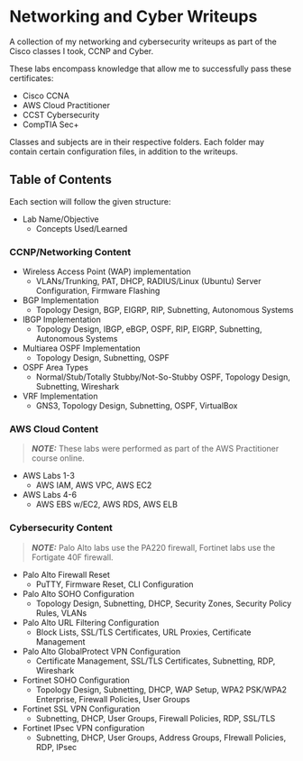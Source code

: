 # Networking and Cyber Writeups
A collection of my networking and cybersecurity writeups as part of the Cisco classes I took, CCNP and Cyber.

These labs encompass knowledge that allow me to successfully pass these certificates:
- Cisco CCNA
- AWS Cloud Practitioner
- CCST Cybersecurity
- CompTIA Sec+

Classes and subjects are in their respective folders. Each folder may contain certain configuration files, in addition to the writeups.

## Table of Contents
Each section will follow the given structure:
- Lab Name/Objective
    - Concepts Used/Learned
### CCNP/Networking Content
- Wireless Access Point (WAP) implementation
    - VLANs/Trunking, PAT, DHCP, RADIUS/Linux (Ubuntu) Server Configuration, Firmware Flashing
- BGP Implementation
    - Topology Design, BGP, EIGRP, RIP, Subnetting, Autonomous Systems
- IBGP Implementation
    - Topology Design, IBGP, eBGP, OSPF, RIP, EIGRP, Subnetting, Autonomous Systems
- Multiarea OSPF Implementation
    - Topology Design, Subnetting, OSPF
- OSPF Area Types
    - Normal/Stub/Totally Stubby/Not-So-Stubby OSPF, Topology Design, Subnetting, Wireshark
- VRF Implementation
    - GNS3, Topology Design, Subnetting, OSPF, VirtualBox
### AWS Cloud Content
> **_NOTE:_** These labs were performed as part of the AWS Practitioner course online.
- AWS Labs 1-3
    - AWS IAM, AWS VPC, AWS EC2
- AWS Labs 4-6
    - AWS EBS w/EC2, AWS RDS, AWS ELB
### Cybersecurity Content
> **_NOTE:_** Palo Alto labs use the PA220 firewall, Fortinet labs use the Fortigate 40F firewall.
- Palo Alto Firewall Reset
    - PuTTY, Firmware Reset, CLI Configuration
- Palo Alto SOHO Configuration
    - Topology Design, Subnetting, DHCP, Security Zones, Security Policy Rules, VLANs
- Palo Alto URL Filtering Configuration
    - Block Lists, SSL/TLS Certificates, URL Proxies, Certificate Management
- Palo Alto GlobalProtect VPN Configuration
    - Certificate Management, SSL/TLS Certificates, Subnetting, RDP, Wireshark
- Fortinet SOHO Configuration
    - Topology Design, Subnetting, DHCP, WAP Setup, WPA2 PSK/WPA2 Enterprise, Firewall Policies, User Groups
- Fortinet SSL VPN Configuration
    - Subnetting, DHCP, User Groups, Firewall Policies, RDP, SSL/TLS
- Fortinet IPsec VPN configuration
    - Subnetting, DHCP, User Groups, Address Groups, FIrewall Policies, RDP, IPsec